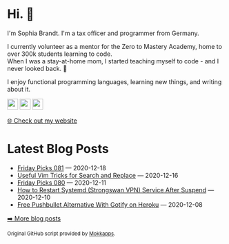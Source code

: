 <h1>Hi. 👋</h1>
<p>I'm Sophia Brandt. I'm a tax officer and programmer from Germany.</p>
<p>I currently volunteer as a mentor for the Zero to Mastery Academy, home to over 300k students learning to code.<br>
When I was a stay-at-home mom, I started teaching myself to code - and I never looked back. 💜</p>
<p>I enjoy functional programming languages, learning new things, and writing about it.</p>
<p><a href="https://www.twitter.com/hisophiabrandt"><img src="https://img.shields.io/badge/twitter-%231DA1F2.svg?&style=for-the-badge&logo=twitter&logoColor=white" height=25></a> <a href="https://www.linkedin.com/in/sophiabrandt"><img src="https://img.shields.io/badge/linkedin-%230077B5.svg?&style=for-the-badge&logo=linkedin&logoColor=white" height=25></a> <a href="https://dev.to/sophiabrandt"><img src="https://img.shields.io/badge/DEV.TO-%230A0A0A.svg?&style=for-the-badge&logo=dev-dot-to&logoColor=white" height=25></a></p>
<p><a href="https://www.sophiabrandt.com">🌐 Check out my website</a></p>
<h1>Latest Blog Posts</h1>
  <ul>
    <li><a href=https://www.rockyourcode.com/friday-picks-081/>Friday Picks 081</a> — 2020-12-18</li><li><a href=https://www.rockyourcode.com/useful-vim-tricks-for-search-and-replace/>Useful Vim Tricks for Search and Replace</a> — 2020-12-16</li><li><a href=https://www.rockyourcode.com/friday-picks-080/>Friday Picks 080</a> — 2020-12-11</li><li><a href=https://www.rockyourcode.com/how-to-restart-systemd-service-after-suspend/>How to Restart Systemd (Strongswan VPN) Service After Suspend</a> — 2020-12-10</li><li><a href=https://www.rockyourcode.com/free-pushbullet-alternative-with-gotify-on-heroku/>Free Pushbullet Alternative With Gotify on Heroku</a> — 2020-12-08</li>
  </ul>
<p><a href="https://www.rockyourcode.com">➡️ More blog posts</a></p>
<p><small>Original GitHub script provided by <a href="https://github.com/Mokkapps">Mokkapps</a>.</small></p>
